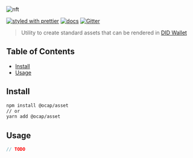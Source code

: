 ![nft](https://www.arcblock.io/.netlify/functions/badge/?text=Asset+Factory)

[![styled with prettier](https://img.shields.io/badge/styled_with-prettier-ff69b4.svg)](https://github.com/prettier/prettier)
[![docs](https://img.shields.io/badge/powered%20by-arcblock-green.svg)](https://docs.arcblock.io)
[![Gitter](https://badges.gitter.im/ArcBlock/community.svg)](https://gitter.im/ArcBlock/community?utm_source=badge\&utm_medium=badge\&utm_campaign=pr-badge)

> Utility to create standard assets that can be rendered in [DID Wallet](https://www.abtwallet.io)


## Table of Contents

* [Install](#install)
* [Usage](#usage)


## Install

```sh
npm install @ocap/asset
// or
yarn add @ocap/asset
```


## Usage

```js
// TODO
```
